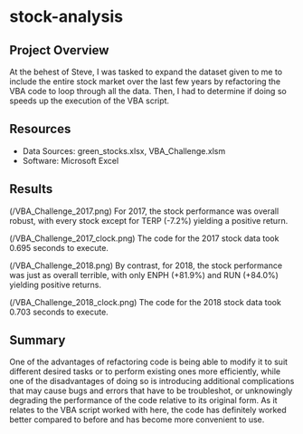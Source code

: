 # stock-analysis

## Project Overview
At the behest of Steve, I was tasked to expand the dataset given to me to include the entire stock market over the last few years by refactoring the VBA code to loop through all the data.  Then, I had to determine if doing so speeds up the execution of the VBA script.

## Resources
- Data Sources: green_stocks.xlsx, VBA_Challenge.xlsm
- Software: Microsoft Excel

## Results
(/VBA_Challenge_2017.png)
For 2017, the stock performance was overall robust, with every stock except for TERP (-7.2%) yielding a positive return.

(/VBA_Challenge_2017_clock.png)
The code for the 2017 stock data took 0.695 seconds to execute.

(/VBA_Challenge_2018.png)
By contrast, for 2018, the stock performance was just as overall terrible, with only ENPH (+81.9%) and RUN (+84.0%) yielding positive returns.

(/VBA_Challenge_2018_clock.png)
The code for the 2018 stock data took 0.703 seconds to execute.

## Summary
One of the advantages of refactoring code is being able to modify it to suit different desired tasks or to perform existing ones more efficiently, while one of the disadvantages of doing so is introducing additional complications that may cause bugs and errors that have to be troubleshot, or unknowingly degrading the performance of the code relative to its original form.  As it relates to the VBA script worked with here, the code has definitely worked better compared to before and has become more convenient to use.
